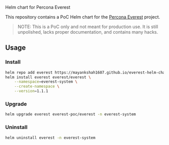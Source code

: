 Helm chart for Percona Everest

This repository contains a PoC Helm chart for the [Percona Everest](https://github.com/percona/everest) project.

> NOTE: This is a PoC only and not meant for production use. It is still unpolished, lacks proper documentation,
and contains many hacks.

## Usage

### Install

```bash
helm repo add everest https://mayankshah1607.github.io/everest-helm-chart/
helm install everest everest/everest \
    --namespace=everest-system \
    --create-namespace \
    --version=1.1.1
```

### Upgrade
```bash
helm upgrade everest everest-poc/everest -n everest-system
```

### Uninstall

```bash
helm uninstall everest -n everest-system
```
